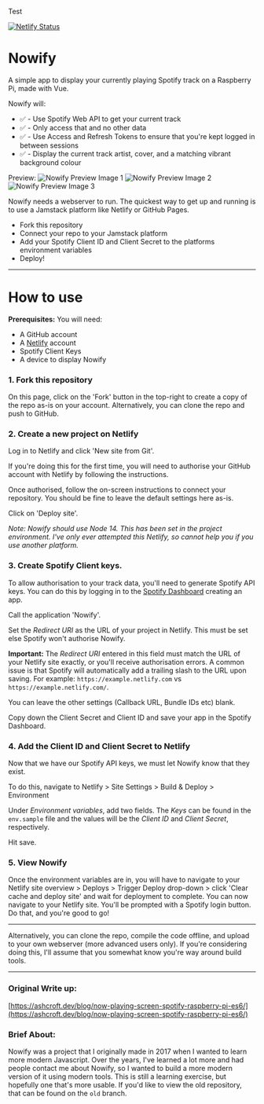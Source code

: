 Test

[![Netlify Status](https://api.netlify.com/api/v1/badges/2d459d5a-509d-49dc-85c1-d0168afd8465/deploy-status)](https://app.netlify.com/sites/peaceful-brahmagupta-4fa075/deploys)

# Nowify

A simple app to display your currently playing Spotify track on a Raspberry Pi, made with Vue.

Nowify will:

* ✅ - Use Spotify Web API to get your current track
* ✅ - Only access that and no other data
* ✅ - Use Access and Refresh Tokens to ensure that you're kept logged in between sessions
* ✅ - Display the current track artist, cover, and a matching vibrant background colour

Preview:
![Nowify Preview Image 1](assets/preview-1.png?raw=true "Nowify preview image, cover art for the song 'Wherever you go' by The Avalanches and Jamie xx")
![Nowify Preview Image 2](assets/preview-2.png?raw=true "Nowify preview image, cover art for the song 'Gas Drawls' by MF DOOM")
![Nowify Preview Image 3](assets/preview-3.png?raw=true "Nowify preview image, cover art for the song '有吗炒面' by Lexie Liu")

Nowify needs a webserver to run. The quickest way to get up and running is to use a Jamstack platform like Netlify or GitHub Pages.

* Fork this repository
* Connect your repo to your Jamstack platform
* Add your Spotify Client ID and Client Secret to the platforms environment variables
* Deploy!

---
# How to use

**Prerequisites:**
You will need:
* A GitHub account
* A [Netlify](https://netlify.com) account
* Spotify Client Keys
* A device to display Nowify

### 1. Fork this repository

On this page, click on the 'Fork' button in the top-right to create a copy of the repo as-is on your account. Alternatively, you can clone the repo and push to GitHub.

### 2. Create a new project on Netlify
Log in to Netlify and click 'New site from Git'.

If you're doing this for the first time, you will need to authorise your GitHub account with Netlify by following the instructions.

Once authorised, follow the on-screen instructions to connect your repository. You should be fine to leave the default settings here as-is.

Click on 'Deploy site'.

_Note: Nowify should use Node 14. This has been set in the project environment. I've only ever attempted this Netlify, so cannot help you if you use another platform._

### 3. Create Spotify Client keys.
To allow authorisation to your track data, you'll need to generate Spotify API keys. You can do this by logging in to the [Spotify Dashboard](https://developer.spotify.com/dashboard/applications) creating an app.

Call the application 'Nowify'.

Set the _Redirect URI_ as the URL of your project in Netlify. This must be set else Spotify won't authorise Nowify.

**Important:** The _Redirect URI_ entered in this field must match the URL of your Netlify site exactly, or you'll receive authorisation errors. A common issue is that Spotify will automatically add a trailing slash to the URL upon saving. For example: `https://example.netlify.com` vs `https://example.netlify.com/`.

You can leave the other settings (Callback URL, Bundle IDs etc) blank.

Copy down the Client Secret and Client ID and save your app in the Spotify Dashboard.

### 4. Add the Client ID and Client Secret to Netlify

Now that we have our Spotify API keys, we must let Nowify know that they exist.

To do this, navigate to Netlify > Site Settings > Build & Deploy > Environment

Under _Environment variables_, add two fields. The _Keys_ can be found in the `env.sample` file and the values will be the _Client ID_ and _Client Secret_, respectively.

Hit save.

### 5. View Nowify

Once the environment variables are in, you will have to navigate to your Netlify site overview > Deploys > Trigger Deploy drop-down > click 'Clear cache and deploy site' and wait for deployment to complete. You can now navigate to your Netlify site. You'll be prompted with a Spotify login button. Do that, and you're good to go!

---

Alternatively, you can clone the repo, compile the code offline, and upload to your own webserver (more advanced users only). If you're considering doing this, I'll assume that you somewhat know you're way around build tools.

---

### Original Write up:
[https://ashcroft.dev/blog/now-playing-screen-spotify-raspberry-pi-es6/](https://ashcroft.dev/blog/now-playing-screen-spotify-raspberry-pi-es6/)

### Brief About:
Nowify was a project that I originally made in 2017 when I wanted to learn more modern Javascript. Over the years, I've learned a lot more and had people contact me about Nowify, so I wanted to build a more modern version of it using modern tools. This is still a learning exercise, but hopefully one that's more usable. If you'd like to view the old repository, that can be found on the `old` branch.
